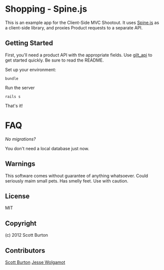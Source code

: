 Shopping - Spine.js
===================

This is an example app for the Client-Side MVC Shootout. It uses [Spine.js](http://spinejs.com/) as a client-side library, and proxies Product requests to a separate API.

Getting Started
---------------
First, you'll need a product API with the appropriate fields. Use [gilt_api](https://github.com/scottburton11/gilt_api) to get started quickly. Be sure to read the README.

Set up your environment:

    bundle

Run the server

    rails s

That's it!


FAQ
===
*No migrations?*

You don't need a local database just now.

Warnings
--------
This software comes without guarantee of anything whatsoever. Could seriously maim small pets. Has smelly feet. Use with caution.

License
-------
MIT

Copyright
---------
(c) 2012 Scott Burton

Contributors
------------
[Scott Burton](https://github.com/scottburton11)
[Jesse Wolgamot](https://github.com/jwo)
